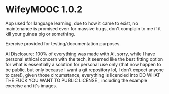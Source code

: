 # WifeyMOOC 1.0.2

App used for language learning, due to how it came to exist, no maintenance is promised even for massive bugs, don't complain to me if it kill your guinea pig or something.

Exercise provided for testing/documentation purposes.

AI Disclosure: 100% of everything was made with AI, sorry, while I have personal ethical concern with the tech, it seemed like the best fitting option for what is essentially
a solution for personal use only (that now happen to be public, but only because I want a git repository lol, I don't expect anyone to care!), given those circumstance,
everything is licencied into  DO WHAT THE FUCK YOU WANT TO PUBLIC LICENSE , including the example exercise and it's images.
